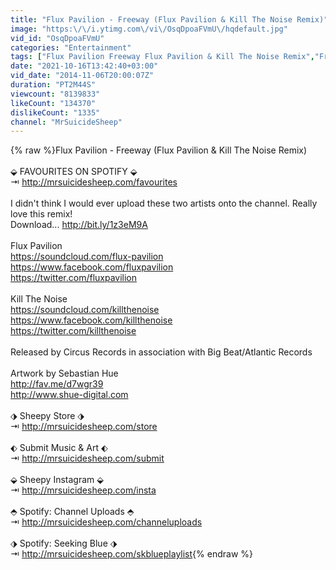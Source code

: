 ```yaml
---
title: "Flux Pavilion - Freeway (Flux Pavilion & Kill The Noise Remix)"
image: "https:\/\/i.ytimg.com\/vi\/OsqDpoaFVmU\/hqdefault.jpg"
vid_id: "OsqDpoaFVmU"
categories: "Entertainment"
tags: ["Flux Pavilion Freeway Flux Pavilion & Kill The Noise Remix","Freeway Remixes","MrSuicideSheep"]
date: "2021-10-16T13:42:40+03:00"
vid_date: "2014-11-06T20:00:07Z"
duration: "PT2M44S"
viewcount: "8139833"
likeCount: "134370"
dislikeCount: "1335"
channel: "MrSuicideSheep"
---
```

{% raw %}Flux Pavilion - Freeway (Flux Pavilion &amp; Kill The Noise Remix)<br /><br />⬙  FAVOURITES ON SPOTIFY ⬙<br />⇥ <a rel="nofollow" target="blank" href="http://mrsuicidesheep.com/favourites">http://mrsuicidesheep.com/favourites</a><br /><br />I didn't think I would ever upload these two artists onto the channel. Really love this remix!<br />Download... <a rel="nofollow" target="blank" href="http://bit.ly/1z3eM9A">http://bit.ly/1z3eM9A</a><br /><br />Flux Pavilion<br /><a rel="nofollow" target="blank" href="https://soundcloud.com/flux-pavilion">https://soundcloud.com/flux-pavilion</a><br /><a rel="nofollow" target="blank" href="https://www.facebook.com/fluxpavilion">https://www.facebook.com/fluxpavilion</a><br /><a rel="nofollow" target="blank" href="https://twitter.com/fluxpavilion">https://twitter.com/fluxpavilion</a><br /><br />Kill The Noise<br /><a rel="nofollow" target="blank" href="https://soundcloud.com/killthenoise">https://soundcloud.com/killthenoise</a><br /><a rel="nofollow" target="blank" href="https://www.facebook.com/killthenoise">https://www.facebook.com/killthenoise</a><br /><a rel="nofollow" target="blank" href="https://twitter.com/killthenoise">https://twitter.com/killthenoise</a><br /><br />Released by Circus Records in association with Big Beat/Atlantic Records<br /><br />Artwork by Sebastian Hue<br /><a rel="nofollow" target="blank" href="http://fav.me/d7wgr39">http://fav.me/d7wgr39</a><br /><a rel="nofollow" target="blank" href="http://www.shue-digital.com">http://www.shue-digital.com</a><br /><br />⬗ Sheepy Store ⬗<br />⇥ <a rel="nofollow" target="blank" href="http://mrsuicidesheep.com/store">http://mrsuicidesheep.com/store</a><br /><br />⬖ Submit Music &amp; Art ⬖<br />⇥ <a rel="nofollow" target="blank" href="http://mrsuicidesheep.com/submit">http://mrsuicidesheep.com/submit</a><br /><br />⬙ Sheepy Instagram ⬙<br />⇥ <a rel="nofollow" target="blank" href="http://mrsuicidesheep.com/insta">http://mrsuicidesheep.com/insta</a><br /><br />⬘ Spotify: Channel Uploads ⬘<br />⇥ <a rel="nofollow" target="blank" href="http://mrsuicidesheep.com/channeluploads">http://mrsuicidesheep.com/channeluploads</a><br /><br />⬗ Spotify: Seeking Blue ⬗<br />⇥ <a rel="nofollow" target="blank" href="http://mrsuicidesheep.com/skblueplaylist">http://mrsuicidesheep.com/skblueplaylist</a>{% endraw %}
